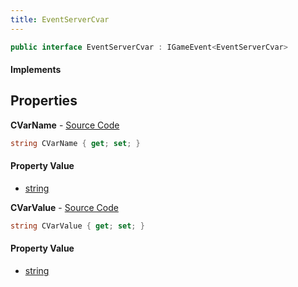 ```yaml
---
title: EventServerCvar
---
```


```csharp
public interface EventServerCvar : IGameEvent<EventServerCvar>
```

#### Implements

## Properties

**CVarName** - [Source Code](https://github.com/swiftly-solution/swiftlys2/blob/main/managed/src/SwiftlyS2.Generated/GameEvents/Interfaces/EventServerCvar.cs#L24)

```csharp
string CVarName { get; set; }
```

#### Property Value

- [string](https://learn.microsoft.com/dotnet/api/system.string)

**CVarValue** - [Source Code](https://github.com/swiftly-solution/swiftlys2/blob/main/managed/src/SwiftlyS2.Generated/GameEvents/Interfaces/EventServerCvar.cs#L31)

```csharp
string CVarValue { get; set; }
```

#### Property Value

- [string](https://learn.microsoft.com/dotnet/api/system.string)

